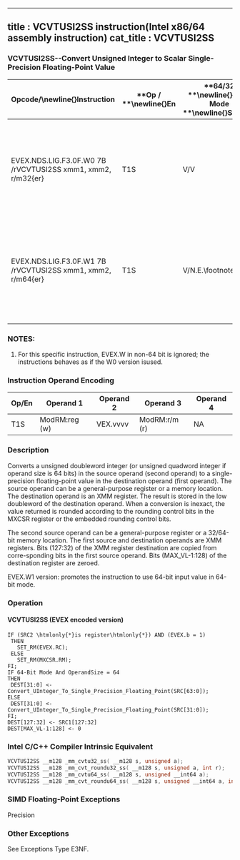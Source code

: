 ----------------------------
title : VCVTUSI2SS instruction(Intel x86/64 assembly instruction)
cat_title : VCVTUSI2SS
----------------------------
### VCVTUSI2SS--Convert Unsigned Integer to Scalar Single-Precision Floating-Point Value


|**Opcode/**\newline{}**Instruction**|**Op / **\newline{}**En**|**64/32 **\newline{}**bit Mode **\newline{}**Support**|**CPUID **\newline{}**Feature **\newline{}**Flag**|**Description**|
|------------------------------------|-------------------------|------------------------------------------------------|--------------------------------------------------|---------------|
|EVEX.NDS.LIG.F3.0F.W0 7B /rVCVTUSI2SS xmm1, xmm2, r/m32{er}|T1S|V/V|AVX512F|Convert one signed doubleword integer from r/m32 to one single-precision floating-point value in xmm1.|
|EVEX.NDS.LIG.F3.0F.W1 7B /rVCVTUSI2SS xmm1, xmm2, r/m64{er}|T1S|V/N.E.\footnote{1}|AVX512F|Convert one signed quadword integer from r/m64 to one single-precision floating-point value in xmm1.|
||||||
### NOTES:


1. For this specific instruction, EVEX.W in non-64 bit is ignored; the instructions behaves as if the W0 version isused.

### Instruction Operand Encoding


|Op/En|Operand 1|Operand 2|Operand 3|Operand 4|
|-----|---------|---------|---------|---------|
|T1S|ModRM:reg (w)|VEX.vvvv|ModRM:r/m (r)|NA|
### Description


Converts a unsigned doubleword integer (or unsigned quadword integer if operand size is 64 bits) in the source operand (second operand) to a single-precision floating-point value in the destination operand (first operand). The source operand can be a general-purpose register or a memory location. The destination operand is an XMM register. The result is stored in the low doubleword of the destination operand. When a conversion is inexact, the value returned is rounded according to the rounding control bits in the MXCSR register or the embedded rounding control bits.

The second source operand can be a general-purpose register or a 32/64-bit memory location. The first source and destination operands are XMM registers. Bits (127:32) of the XMM register destination are copied from corre-sponding bits in the first source operand. Bits (MAX_VL-1:128) of the destination register are zeroed.

EVEX.W1 version: promotes the instruction to use 64-bit input value in 64-bit mode.


### Operation
#### VCVTUSI2SS (EVEX encoded version)
```info-verb
IF (SRC2 \htmlonly{*}is register\htmlonly{*}) AND (EVEX.b = 1) 
 THEN
   SET_RM(EVEX.RC);
 ELSE 
   SET_RM(MXCSR.RM);
FI;
IF 64-Bit Mode And OperandSize = 64
THEN
 DEST[31:0]  <- Convert_UInteger_To_Single_Precision_Floating_Point(SRC[63:0]);
ELSE
 DEST[31:0]  <- Convert_UInteger_To_Single_Precision_Floating_Point(SRC[31:0]);
FI;
DEST[127:32]  <- SRC1[127:32]
DEST[MAX_VL-1:128]  <- 0
```

### Intel C/C++ Compiler Intrinsic Equivalent

```cpp
VCVTUSI2SS __m128 _mm_cvtu32_ss( __m128 s, unsigned a);
VCVTUSI2SS __m128 _mm_cvt_roundu32_ss( __m128 s, unsigned a, int r);
VCVTUSI2SS __m128 _mm_cvtu64_ss( __m128 s, unsigned __int64 a);
VCVTUSI2SS __m128 _mm_cvt_roundu64_ss( __m128 s, unsigned __int64 a, int r);
```
### SIMD Floating-Point Exceptions


Precision

### Other Exceptions


See Exceptions Type E3NF.

